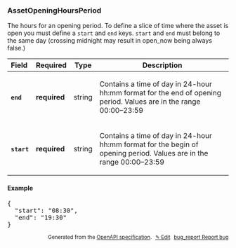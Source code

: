 <!--- This is a generated file, do not edit! -->
<!--- [START woosmap_http_schema_assetopeninghoursperiod] -->
<h3 class="schema-object" id="AssetOpeningHoursPeriod">AssetOpeningHoursPeriod</h3>

The hours for an opening period. To define a slice of time where the asset is open you must define a `start` and `end` keys. `start` and `end` must belong to the same day (crossing midnight may result in open_now being always false.)

| Field                                                                                                      | Required     | Type   | Description                                                                                                                                                               |
| :--------------------------------------------------------------------------------------------------------- | ------------ | ------ | ------------------------------------------------------------------------------------------------------------------------------------------------------------------------- |
| <h4 id="AssetOpeningHoursPeriod-end" class="add-link schema-object-property-key"><code>end</code></h4>     | **required** | string | <div class="nonref-property-description"><p>Contains a time of day in 24-hour hh:mm format for the end of opening period. Values are in the range 00:00–23:59</p></div>   |
| <h4 id="AssetOpeningHoursPeriod-start" class="add-link schema-object-property-key"><code>start</code></h4> | **required** | string | <div class="nonref-property-description"><p>Contains a time of day in 24-hour hh:mm format for the begin of opening period. Values are in the range 00:00–23:59</p></div> |

<h4 class="schema-object-example" id="AssetOpeningHoursPeriod-example">Example</h4>

<pre class="notranslate lang-json prettyprint">{
  "start": "08:30",
  "end": "19:30"
}</pre>

<p style="text-align: right; font-size: smaller;">Generated from the <a data-label="openapi-github" href="https://github.com/woosmap/openapi-specification" title="Woosmap OpenAPI Specification" class="external">OpenAPI specification</a>.
<a data-label="openapi-github-woosmap-http-schema-assetopeninghoursperiod" data-action="edit" style="margin-left: 5px;" href="https://github.com/woosmap/openapi-specification/blob/main/specification/schemas/AssetOpeningHoursPeriod.yml" title="Edit on GitHub">✎ Edit</a>
<a data-label="openapi-github-woosmap-http-schema-assetopeninghoursperiod" data-action="bug" style="margin-left: 5px;" href="https://github.com/woosmap/openapi-specification/issues/new?assignees=&labels=type%3A+bug%2C+triage+me&template=bug_report.md&title=[schemas] Bug - AssetOpeningHoursPeriod" title="File bug for schemas on GitHub"><span class="material-icons">bug_report</span> Report bug</a>
</p>

<!--- [END woosmap_http_schema_assetopeninghoursperiod] -->
